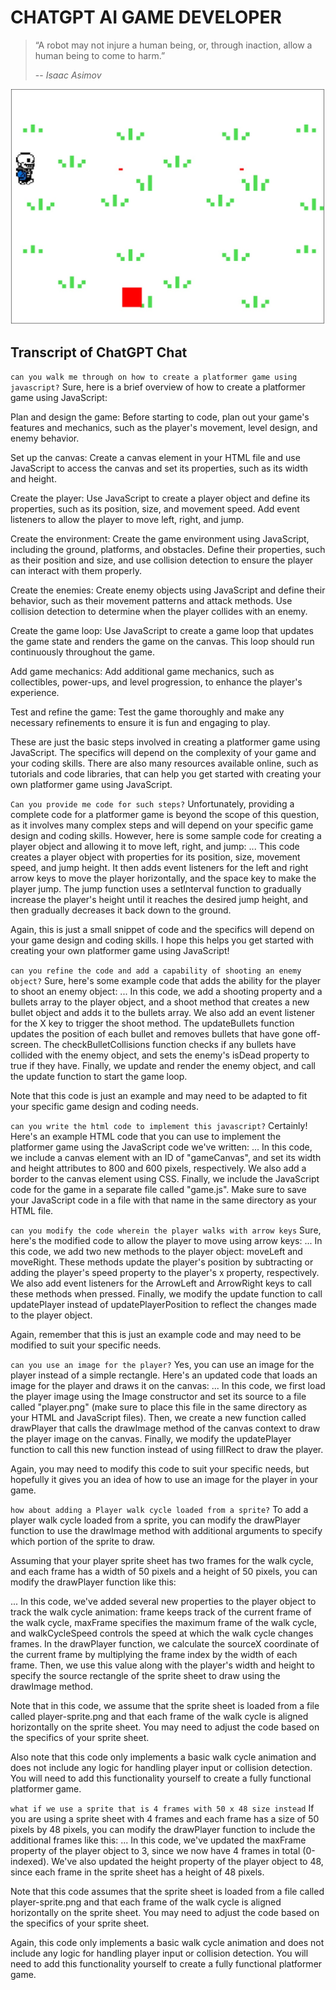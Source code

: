 # CHATGPT AI GAME DEVELOPER #

> “A robot may not injure a human being, or, through inaction, allow a human being to come to harm.”
>
> -- <cite>Isaac Asimov</cite>

![alt text](https://github.com/rsandagon/chatgpt-driven-js-game/blob/main/screenshot.jpg?raw=true)

##  Transcript of ChatGPT Chat

`can you walk me through on how to create a platformer game using javascript?`
Sure, here is a brief overview of how to create a platformer game using JavaScript:

Plan and design the game: Before starting to code, plan out your game's features and mechanics, such as the player's movement, level design, and enemy behavior.

Set up the canvas: Create a canvas element in your HTML file and use JavaScript to access the canvas and set its properties, such as its width and height.

Create the player: Use JavaScript to create a player object and define its properties, such as its position, size, and movement speed. Add event listeners to allow the player to move left, right, and jump.

Create the environment: Create the game environment using JavaScript, including the ground, platforms, and obstacles. Define their properties, such as their position and size, and use collision detection to ensure the player can interact with them properly.

Create the enemies: Create enemy objects using JavaScript and define their behavior, such as their movement patterns and attack methods. Use collision detection to determine when the player collides with an enemy.

Create the game loop: Use JavaScript to create a game loop that updates the game state and renders the game on the canvas. This loop should run continuously throughout the game.

Add game mechanics: Add additional game mechanics, such as collectibles, power-ups, and level progression, to enhance the player's experience.

Test and refine the game: Test the game thoroughly and make any necessary refinements to ensure it is fun and engaging to play.

These are just the basic steps involved in creating a platformer game using JavaScript. The specifics will depend on the complexity of your game and your coding skills. There are also many resources available online, such as tutorials and code libraries, that can help you get started with creating your own platformer game using JavaScript.

`Can you provide me code for such steps?`
Unfortunately, providing a complete code for a platformer game is beyond the scope of this question, as it involves many complex steps and will depend on your specific game design and coding skills. However, here is some sample code for creating a player object and allowing it to move left, right, and jump:
...
This code creates a player object with properties for its position, size, movement speed, and jump height. It then adds event listeners for the left and right arrow keys to move the player horizontally, and the space key to make the player jump. The jump function uses a setInterval function to gradually increase the player's height until it reaches the desired jump height, and then gradually decreases it back down to the ground.

Again, this is just a small snippet of code and the specifics will depend on your game design and coding skills. I hope this helps you get started with creating your own platformer game using JavaScript!

`can you refine the code and add a capability of shooting an enemy object?`
Sure, here's some example code that adds the ability for the player to shoot an enemy object:
...
In this code, we add a shooting property and a bullets array to the player object, and a shoot method that creates a new bullet object and adds it to the bullets array. We also add an event listener for the X key to trigger the shoot method. The updateBullets function updates the position of each bullet and removes bullets that have gone off-screen. The checkBulletCollisions function checks if any bullets have collided with the enemy object, and sets the enemy's isDead property to true if they have. Finally, we update and render the enemy object, and call the update function to start the game loop.

Note that this code is just an example and may need to be adapted to fit your specific game design and coding needs.

`can you write the html code to implement this javascript?`
Certainly! Here's an example HTML code that you can use to implement the platformer game using the JavaScript code we've written:
...
In this code, we include a canvas element with an ID of "gameCanvas", and set its width and height attributes to 800 and 600 pixels, respectively. We also add a border to the canvas element using CSS. Finally, we include the JavaScript code for the game in a separate file called "game.js". Make sure to save your JavaScript code in a file with that name in the same directory as your HTML file.

`can you modify the code wherein the player walks with arrow keys`
Sure, here's the modified code to allow the player to move using arrow keys:
...
In this code, we add two new methods to the player object: moveLeft and moveRight. These methods update the player's position by subtracting or adding the player's speed property to the player's x property, respectively. We also add event listeners for the ArrowLeft and ArrowRight keys to call these methods when pressed. Finally, we modify the update function to call updatePlayer instead of updatePlayerPosition to reflect the changes made to the player object.

Again, remember that this is just an example code and may need to be modified to suit your specific needs.

`can you use an image for the player?`
Yes, you can use an image for the player instead of a simple rectangle. Here's an updated code that loads an image for the player and draws it on the canvas:
...
In this code, we first load the player image using the Image constructor and set its source to a file called "player.png" (make sure to place this file in the same directory as your HTML and JavaScript files). Then, we create a new function called drawPlayer that calls the drawImage method of the canvas context to draw the player image on the canvas. Finally, we modify the updatePlayer function to call this new function instead of using fillRect to draw the player.

Again, you may need to modify this code to suit your specific needs, but hopefully it gives you an idea of how to use an image for the player in your game.

`how about adding a Player walk cycle loaded from a sprite?`
To add a player walk cycle loaded from a sprite, you can modify the drawPlayer function to use the drawImage method with additional arguments to specify which portion of the sprite to draw.

Assuming that your player sprite sheet has two frames for the walk cycle, and each frame has a width of 50 pixels and a height of 50 pixels, you can modify the drawPlayer function like this:

...
In this code, we've added several new properties to the player object to track the walk cycle animation: frame keeps track of the current frame of the walk cycle, maxFrame specifies the maximum frame of the walk cycle, and walkCycleSpeed controls the speed at which the walk cycle changes frames. In the drawPlayer function, we calculate the sourceX coordinate of the current frame by multiplying the frame index by the width of each frame. Then, we use this value along with the player's width and height to specify the source rectangle of the sprite sheet to draw using the drawImage method.

Note that in this code, we assume that the sprite sheet is loaded from a file called player-sprite.png and that each frame of the walk cycle is aligned horizontally on the sprite sheet. You may need to adjust the code based on the specifics of your sprite sheet.

Also note that this code only implements a basic walk cycle animation and does not include any logic for handling player input or collision detection. You will need to add this functionality yourself to create a fully functional platformer game.

`what if we use a sprite that is 4 frames with 50 x 48 size instead`
If you are using a sprite sheet with 4 frames and each frame has a size of 50 pixels by 48 pixels, you can modify the drawPlayer function to include the additional frames like this:
...
In this code, we've updated the maxFrame property of the player object to 3, since we now have 4 frames in total (0-indexed). We've also updated the height property of the player object to 48, since each frame in the sprite sheet has a height of 48 pixels.

Note that this code assumes that the sprite sheet is loaded from a file called player-sprite.png and that each frame of the walk cycle is aligned horizontally on the sprite sheet. You may need to adjust the code based on the specifics of your sprite sheet.

Again, this code only implements a basic walk cycle animation and does not include any logic for handling player input or collision detection. You will need to add this functionality yourself to create a fully functional platformer game.